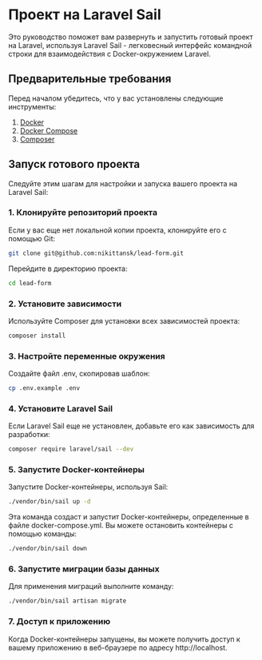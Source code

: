 # Проект на Laravel Sail

Это руководство поможет вам развернуть и запустить готовый проект на Laravel, используя Laravel Sail - легковесный интерфейс командной строки для взаимодействия с Docker-окружением Laravel.

## Предварительные требования

Перед началом убедитесь, что у вас установлены следующие инструменты:

1. [Docker](https://docs.docker.com/get-docker/)
2. [Docker Compose](https://docs.docker.com/compose/install/)
3. [Composer](https://getcomposer.org/)

## Запуск готового проекта

Следуйте этим шагам для настройки и запуска вашего проекта на Laravel Sail:

### 1. Клонируйте репозиторий проекта

Если у вас еще нет локальной копии проекта, клонируйте его с помощью Git:

```sh
git clone git@github.com:nikittansk/lead-form.git
```

Перейдите в директорию проекта:

```sh
cd lead-form
```

### 2. Установите зависимости

Используйте Composer для установки всех зависимостей проекта:

```sh
composer install
```

### 3. Настройте переменные окружения

Создайте файл .env, скопировав шаблон:

```sh
cp .env.example .env
```

### 4. Установите Laravel Sail

Если Laravel Sail еще не установлен, добавьте его как зависимость для разработки:

```sh
composer require laravel/sail --dev
```

### 5. Запустите Docker-контейнеры

Запустите Docker-контейнеры, используя Sail:

```sh
./vendor/bin/sail up -d
```

Эта команда создаст и запустит Docker-контейнеры, определенные в файле docker-compose.yml. Вы можете остановить контейнеры с помощью команды:

```sh
./vendor/bin/sail down
```

### 6. Запустите миграции базы данных

Для применения миграций выполните команду:

```sh
./vendor/bin/sail artisan migrate
```

### 7. Доступ к приложению

Когда Docker-контейнеры запущены, вы можете получить доступ к вашему приложению в веб-браузере по адресу http://localhost.
